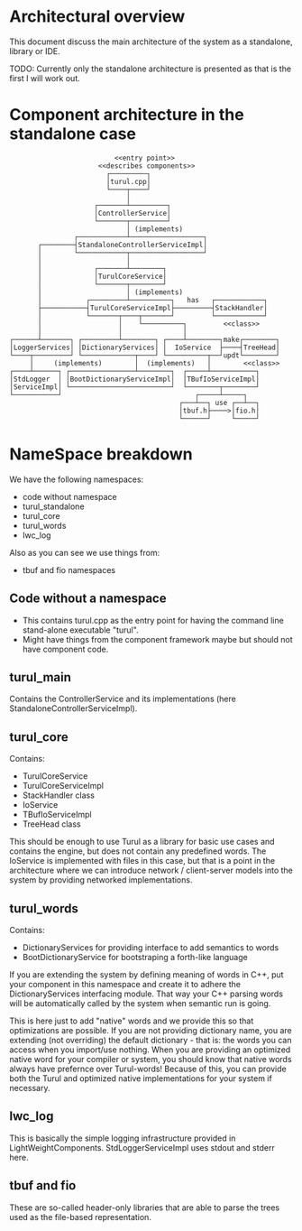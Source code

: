 # Architectural overview

This document discuss the main architecture of the system as a standalone, library or IDE.

TODO: Currently only the standalone architecture is presented as that is the first I will work out.

Component architecture in the standalone case
=============================================

                              <<entry point>>
                          <<describes components>>
	                        ┌─────────┐
	                        │turul.cpp│
	                        └────┬────┘
	                             │
	                     ┌───────┴─────────┐
	                     │ControllerService│
	                     └───────┬─────────┘
	                             │ (implements)
	                ┌────────────┴──────────────────┐
	       ┌────────┤StandaloneControllerServiceImpl│
	       │        └────────────┬──────────────────┘
	       │                     │
	       │             ┌───────┴────────┐
	       │             │TurulCoreService│
	       │             └───────┬────────┘
	       │                     │ (implements)
	       │           ┌─────────┴──────────┐   has   ┌────────────┐
	       ├───────────┤TurulCoreServiceImpl├─────────┤StackHandler│
	       │           └───────┬────┬───────┘         └────────────┘
	       │                   │    └──────────┐         <<class>>
	       │                   │               │
	┌──────┴───────┐ ┌─────────┴────────┐ ┌────┴────────┐make┌────────┐
	│LoggerServices│ │DictionaryServices│ │  IoService  ├────┤TreeHead│
	└────┬─────────┘ └─────────────┬────┘ └──────────┬──┘updt└────────┘
	     │     (implements)        │  (implements)   │        <<class>>
	┌────┴──────┐ ┌────────────────┴────────┐  ┌─────┴───────────┐
	│StdLogger  │ │BootDictionaryServiceImpl│  │TBufIoServiceImpl│
	│ServiceImpl│ └─────────────────────────┘  └────────┬────────┘
	└───────────┘                                 ┌─────┴─────┐
	                                          ┌───┴──┐ use ┌──┴──┐
	                                          │tbuf.h├────>│fio.h│
	                                          └──────┘     └─────┘

NameSpace breakdown
===================

We have the following namespaces:

* code without namespace
* turul\_standalone
* turul\_core
* turul\_words
* lwc\_log

Also as you can see we use things from:

* tbuf and fio namespaces

Code without a namespace
------------------------

* This contains turul.cpp as the entry point for having the command line stand-alone executable "turul".
* Might have things from the component framework maybe but should not have component code.

turul\_main
-----------

Contains the ControllerService and its implementations (here StandaloneControllerServiceImpl).

turul\_core
----------

Contains:

* TurulCoreService
* TurulCoreServiceImpl
* StackHandler class
* IoService
* TBufIoServiceImpl
* TreeHead class

This should be enough to use Turul as a library for basic use cases and contains the engine, but does not contain any predefined words. The IoService is implemented with files in this case, but that is a point in the architecture where we can introduce network / client-server models into the system by providing networked implementations.

turul\_words
-----------

Contains:

* DictionaryServices for providing interface to add semantics to words
* BootDictionaryService for bootstraping a forth-like language

If you are extending the system by defining meaning of words in C++, put your component in this namespace and create it to adhere the DictionaryServices interfacing module. That way your C++ parsing words will be automatically called by the system when semantic run is going.

This is here just to add "native" words and we provide this so that optimizations are possible. If you are not providing dictionary name, you are extending (not overriding) the default dictionary - that is: the words you can access when you import/use nothing. When you are providing an optimized native word for your compiler or system, you should know that native words always have prefernce over Turul-words! Because of this, you can provide both the Turul and optimized native implementations for your system if necessary.

lwc\_log
--------

This is basically the simple logging infrastructure provided in LightWeightComponents. StdLoggerServiceImpl uses stdout and stderr here.

tbuf and fio
------------

These are so-called header-only libraries that are able to parse the trees used as the file-based representation.

